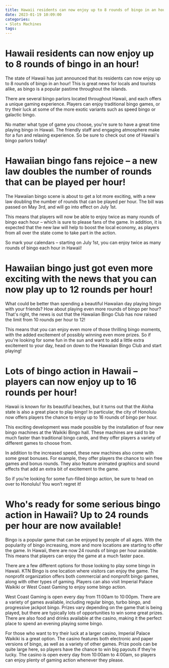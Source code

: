 ```yaml
---
title: Hawaii residents can now enjoy up to 8 rounds of bingo in an hour!
date: 2023-01-19 10:09:00
categories:
- Slots Machines
tags:
---
```



#  Hawaii residents can now enjoy up to 8 rounds of bingo in an hour!

The state of Hawaii has just announced that its residents can now enjoy up to 8 rounds of bingo in an hour! This is great news for locals and tourists alike, as bingo is a popular pastime throughout the islands.

There are several bingo parlors located throughout Hawaii, and each offers a unique gaming experience. Players can enjoy traditional bingo games, or try their luck at some of the more exotic variants such as speed bingo or galactic bingo.

No matter what type of game you choose, you're sure to have a great time playing bingo in Hawaii. The friendly staff and engaging atmosphere make for a fun and relaxing experience. So be sure to check out one of Hawaii's bingo parlors today!

#  Hawaiian bingo fans rejoice – a new law doubles the number of rounds that can be played per hour!

The Hawaiian bingo scene is about to get a lot more exciting, with a new law doubling the number of rounds that can be played per hour. The bill was passed on May 3rd, and will go into effect on July 1st.

This means that players will now be able to enjoy twice as many rounds of bingo each hour – which is sure to please fans of the game. In addition, it is expected that the new law will help to boost the local economy, as players from all over the state come to take part in the action.

So mark your calendars – starting on July 1st, you can enjoy twice as many rounds of bingo each hour in Hawaii!

#  Hawaiian bingo just got even more exciting with the news that you can now play up to 12 rounds per hour!

What could be better than spending a beautiful Hawaiian day playing bingo with your friends? How about playing even more rounds of bingo per hour? That's right, the news is out that the Hawaiian Bingo Club has now raised the limit from 10 rounds per hour to 12!

This means that you can enjoy even more of those thrilling bingo moments, with the added excitement of possibly winning even more prizes. So if you're looking for some fun in the sun and want to add a little extra excitement to your day, head on down to the Hawaiian Bingo Club and start playing!

#  Lots of bingo action in Hawaii – players can now enjoy up to 16 rounds per hour!

Hawaii is known for its beautiful beaches, but it turns out that the Aloha state is also a great place to play bingo! In particular, the city of Honolulu now offers players the chance to enjoy up to 16 rounds of bingo per hour.

This exciting development was made possible by the installation of four new bingo machines at the Waikiki Bingo hall. These machines are said to be much faster than traditional bingo cards, and they offer players a variety of different games to choose from.

In addition to the increased speed, these new machines also come with some great bonuses. For example, they offer players the chance to win free games and bonus rounds. They also feature animated graphics and sound effects that add an extra bit of excitement to the game.

So if you’re looking for some fun-filled bingo action, be sure to head on over to Honolulu! You won’t regret it!

#  Who's ready for some serious bingo action in Hawaii? Up to 24 rounds per hour are now available!

Bingo is a popular game that can be enjoyed by people of all ages. With the popularity of bingo increasing, more and more locations are starting to offer the game. In Hawaii, there are now 24 rounds of bingo per hour available. This means that players can enjoy the game at a much faster pace.

There are a few different options for those looking to play some bingo in Hawaii. KTN Bingo is one location where visitors can enjoy the game. The nonprofit organization offers both commercial and nonprofit bingo games, along with other types of gaming. Players can also visit Imperial Palace Waikiki or West Coast Gaming to enjoy some bingo action.

West Coast Gaming is open every day from 11:00am to 10:00pm. There are a variety of games available, including regular bingo, turbo bingo, and progressive jackpot bingo. Prizes vary depending on the game that is being played, but there are typically lots of opportunities to win some great prizes. There are also food and drinks available at the casino, making it the perfect place to spend an evening playing some bingo.

For those who want to try their luck at a larger casino, Imperial Palace Waikiki is a great option. The casino features both electronic and paper versions of bingo, as well as a variety of other games. Prize pools can be quite large here, so players have the chance to win big payouts if they’re lucky. The casino is open every day from 10:00am to 4:00am, so players can enjoy plenty of gaming action whenever they please.